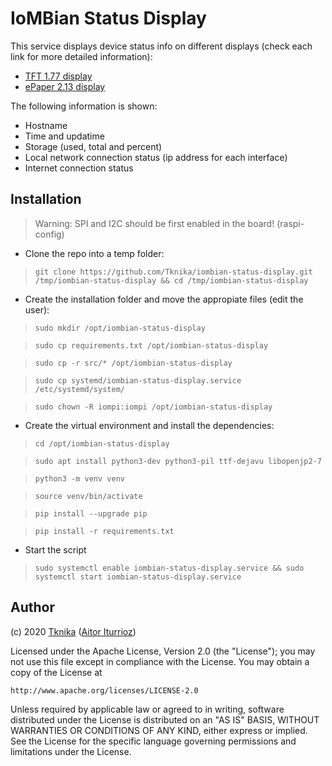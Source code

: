 # IoMBian Status Display

This service displays device status info on different displays (check each link for more detailed information):

- [TFT 1.77 display](./src/st7735_display/README.md)
- [ePaper 2.13 display](./src/edp_display/README.md)

The following information is shown:

- Hostname
- Time and updatime
- Storage (used, total and percent)
- Local network connection status (ip address for each interface)
- Internet connection status

## Installation

> Warning: SPI and I2C should be first enabled in the board! (raspi-config) 

- Clone the repo into a temp folder:

> ```git clone https://github.com/Tknika/iombian-status-display.git /tmp/iombian-status-display && cd /tmp/iombian-status-display```

- Create the installation folder and move the appropiate files (edit the user):

> ```sudo mkdir /opt/iombian-status-display```

> ```sudo cp requirements.txt /opt/iombian-status-display```

> ```sudo cp -r src/* /opt/iombian-status-display```

> ```sudo cp systemd/iombian-status-display.service /etc/systemd/system/```

> ```sudo chown -R iompi:iompi /opt/iombian-status-display```

- Create the virtual environment and install the dependencies:

> ```cd /opt/iombian-status-display```

> ```sudo apt install python3-dev python3-pil ttf-dejavu libopenjp2-7```

> ```python3 -m venv venv```

> ```source venv/bin/activate```

> ```pip install --upgrade pip```

> ```pip install -r requirements.txt```

- Start the script

> ```sudo systemctl enable iombian-status-display.service && sudo systemctl start iombian-status-display.service```

## Author

(c) 2020 [Tknika](https://tknika.eus/) ([Aitor Iturrioz](https://github.com/bodiroga))

Licensed under the Apache License, Version 2.0 (the "License");
you may not use this file except in compliance with the License.
You may obtain a copy of the License at

    http://www.apache.org/licenses/LICENSE-2.0

Unless required by applicable law or agreed to in writing, software
distributed under the License is distributed on an "AS IS" BASIS,
WITHOUT WARRANTIES OR CONDITIONS OF ANY KIND, either express or implied.
See the License for the specific language governing permissions and
limitations under the License.